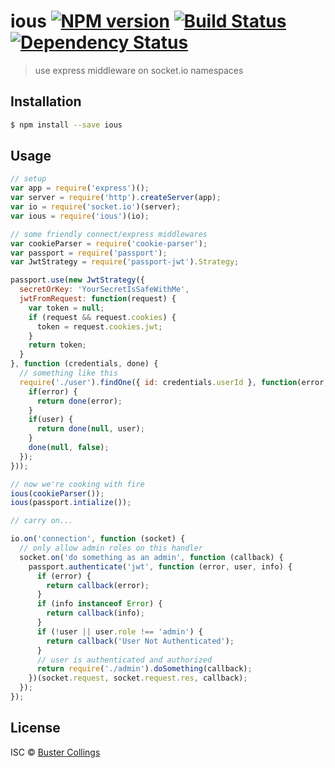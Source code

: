 # ious [![NPM version][npm-image]][npm-url] [![Build Status][travis-image]][travis-url] [![Dependency Status][daviddm-image]][daviddm-url]
> use express middleware on socket.io namespaces

## Installation

```sh
$ npm install --save ious
```

## Usage

```js
// setup
var app = require('express')();
var server = require('http').createServer(app);
var io = require('socket.io')(server);
var ious = require('ious')(io);

// some friendly connect/express middlewares
var cookieParser = require('cookie-parser');
var passport = require('passport');
var JwtStrategy = require('passport-jwt').Strategy;

passport.use(new JwtStrategy({
  secretOrKey: 'YourSecretIsSafeWithMe',
  jwtFromRequest: function(request) {
    var token = null;
    if (request && request.cookies) {
      token = request.cookies.jwt;
    }
    return token;
  }
}, function (credentials, done) {
  // something like this
  require('./user').findOne({ id: credentials.userId }, function(error, user) {
    if(error) {
      return done(error);
    }
    if(user) {
      return done(null, user);
    }
    done(null, false);
  });
}));

// now we're cooking with fire
ious(cookieParser());
ious(passport.intialize());

// carry on...

io.on('connection', function (socket) {
  // only allow admin roles on this handler
  socket.on('do something as an admin', function (callback) {
    passport.authenticate('jwt', function (error, user, info) {
      if (error) {
        return callback(error);
      }
      if (info instanceof Error) {
        return callback(info);
      }
      if (!user || user.role !== 'admin') {
        return callback('User Not Authenticated');
      }
      // user is authenticated and authorized
      return require('./admin').doSomething(callback);
    })(socket.request, socket.request.res, callback);
  });
});
```
## License

ISC © [Buster Collings](https://about.me/buster)


[npm-image]: https://badge.fury.io/js/ious.svg
[npm-url]: https://npmjs.org/package/ious
[travis-image]: https://travis-ci.org/busterc/ious.svg?branch=master
[travis-url]: https://travis-ci.org/busterc/ious
[daviddm-image]: https://david-dm.org/busterc/ious.svg?theme=shields.io
[daviddm-url]: https://david-dm.org/busterc/ious
